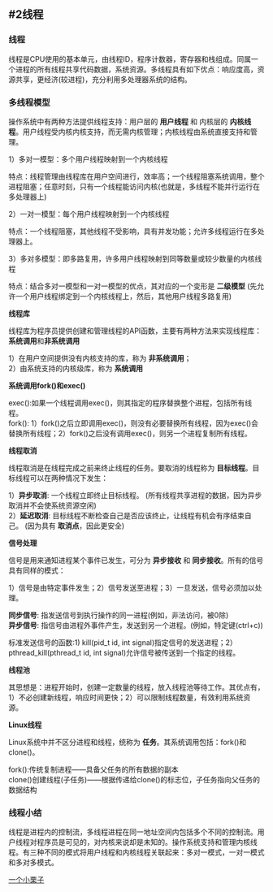 ## #2线程

### 线程

线程是CPU使用的基本单元，由线程ID，程序计数器，寄存器和栈组成。同属一个进程的所有线程共享代码数据，系统资源。多线程具有如下优点：响应度高，资源共享，更经济(较进程)，充分利用多处理器系统的结构。

### 多线程模型

操作系统中有两种方法提供线程支持：用户层的 **用户线程** 和 内核层的 **内核线程**。用户线程受内核内核支持，而无需内核管理；内核线程由系统直接支持和管理。

1）多对一模型：多个用户线程映射到一个内核线程

特点：线程管理由线程库在用户空间进行，效率高；一个线程阻塞系统调用，整个进程阻塞；任意时刻，只有一个线程能访问内核(也就是，多线程不能并行运行在多处理器上)

2）一对一模型：每个用户线程映射到一个内核线程

特点：一个线程阻塞，其他线程不受影响，具有并发功能；允许多线程运行在多处理器上。

3）多对多模型：即多路复用，许多用户线程映射到同等数量或较少数量的内核线程

特点：结合多对一模型和一对一模型的优点，其对应的一个变形是 **二级模型** (先允许一个用户线程绑定到一个内核线程上，然后，其他用户线程多路复用)

<b>线程库</b>

线程库为程序员提供创建和管理线程的API函数，主要有两种方法来实现线程库：<b>系统调用</b>和<b>非系统调用</b>

1）在用户空间提供没有内核支持的库，称为 **非系统调用**；  
2）由系统支持的内核级库，称为 **系统调用**

<b>系统调用fork()和exec()</b>

exec():如果一个线程调用exec()，则其指定的程序替换整个进程，包括所有线程。  
fork(): 1）fork()之后立即调用exec()，则没有必要替换所有线程，因为exec()会替换所有线程；2）fork()之后没有调用exec()，则另一个进程复制所有线程。

<b>线程取消</b>

线程取消是在线程完成之前来终止线程的任务。要取消的线程称为 **目标线程**。目标线程可以在两种情况下发生：

1）**异步取消**: 一个线程立即终止目标线程。  (所有线程共享进程的数据，因为异步取消并不会使系统资源空闲)  
2）**延迟取消**: 目标线程不断检查自己是否应该终止，让线程有机会有序结束自己。  (因为具有 **取消点**，因此更安全)

<b>信号处理</b>

信号是用来通知进程某个事件已发生，可分为 **异步接收** 和 **同步接收**。所有的信号具有同样的模式：

1）信号是由特定事件发生；2）信号发送至进程；3）一旦发送，信号必须加以处理。  

**同步信号**: 指发送信号到执行操作的同一进程(例如，非法访问，被0除)  
**异步信号**: 指信号由进程外事件产生，发送到另一个进程。(例如，特定键(ctrl+c))

标准发送信号的函数:1) kill(pid_t id, int signal)指定信号的发送进程；2）pthread_kill(pthread_t id, int signal)允许信号被传送到一个指定的线程。

<b>线程池</b>

其思想是：进程开始时，创建一定数量的线程，放入线程池等待工作。其优点有，1）不必创建新线程，响应时间更快；2）可以限制线程数量，有效利用系统资源。

<b>Linux线程</b>

Linux系统中并不区分进程和线程，统称为 **任务**。其系统调用包括：fork()和clone()。

fork():传统复制进程——具备父任务的所有数据的副本  
clone()创建线程(子任务)——根据传递给clone()的标志位，子任务指向父任务的数据结构

### 线程小结

线程是进程内的控制流，多线程进程在同一地址空间内包括多个不同的控制流。用户线程对程序员是可见的，对内核来说却是未知的。操作系统支持和管理内核线程。有三种不同的模式将用户线程和内核线程关联起来：多对一模式，一对一模式和多对多模式。

[一个小栗子](cfiles/4_9.c)
